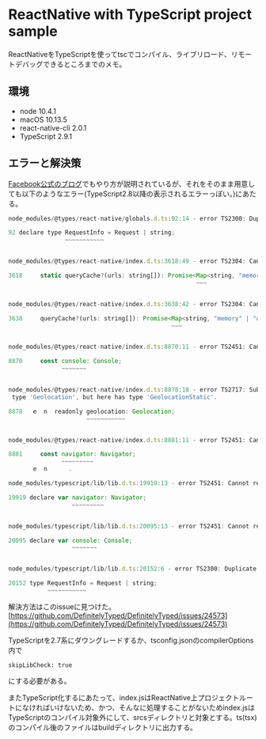 # ReactNative with TypeScript project sample

ReactNativeをTypeScriptを使ってtscでコンパイル、ライブリロード、リモートデバッグできるところまでのメモ。

## 環境
- node 10.4.1
- macOS 10.13.5
- react-native-cli 2.0.1
- TypeScript 2.9.1

## エラーと解決策

[Facebook公式のブログ](https://facebook.github.io/react-native/blog/2018/05/07/using-typescript-with-react-native.html)でもやり方が説明されているが、それをそのまま用意しても以下のようなエラー(TypeScript2.8以降の表示されるエラーっぽい。)にあたる。


```js
node_modules/@types/react-native/globals.d.ts:92:14 - error TS2300: Duplicate identifier 'RequestInfo'.

92 declare type RequestInfo = Request | string;
                ~~~~~~~~~~~


node_modules/@types/react-native/index.d.ts:3618:49 - error TS2304: Cannot find name 'Map'.

3618     static queryCache?(urls: string[]): Promise<Map<string, "memory" | "disk">>;
                                                     ~~~


node_modules/@types/react-native/index.d.ts:3638:42 - error TS2304: Cannot find name 'Map'.

3638     queryCache?(urls: string[]): Promise<Map<string, "memory" | "disk">>;
                                              ~~~


node_modules/@types/react-native/index.d.ts:8870:11 - error TS2451: Cannot redeclare block-scoped variable 'console'.

8870     const console: Console;
               ~~~~~~~


node_modules/@types/react-native/index.d.ts:8878:18 - error TS2717: Subsequent property declarations must have the same type.  Property 'geolocation' must be of
 type 'Geolocation', but here has type 'GeolocationStatic'.

8878   e  n  readonly geolocation: Geolocation;
                      ~~~~~~~~~~~


node_modules/@types/react-native/index.d.ts:8881:11 - error TS2451: Cannot redeclare block-scoped variable 'navigator'.

8881     const navigator: Navigator;
               ~~~~~~~~~
       e  n      .

node_modules/typescript/lib/lib.d.ts:19919:13 - error TS2451: Cannot redeclare block-scoped variable 'navigator'.

19919 declare var navigator: Navigator;
                  ~~~~~~~~~


node_modules/typescript/lib/lib.d.ts:20095:13 - error TS2451: Cannot redeclare block-scoped variable 'console'.

20095 declare var console: Console;
                  ~~~~~~~


node_modules/typescript/lib/lib.d.ts:20152:6 - error TS2300: Duplicate identifier 'RequestInfo'.

20152 type RequestInfo = Request | string;
           ~~~~~~~~~~~
```


解決方法はこのissueに見つけた。
[https://github.com/DefinitelyTyped/DefinitelyTyped/issues/24573](https://github.com/DefinitelyTyped/DefinitelyTyped/issues/24573)

TypeScriptを2.7系にダウングレードするか、tsconfig.jsonのcompilerOptions内で
```
skipLibCheck: true
```
にする必要がある。


またTypeScript化するにあたって、index.jsはReactNative上プロジェクトルートになければいけないため、かつ、そんなに処理することがないためindex.jsはTypeScriptのコンパイル対象外にして、srcsディレクトリと対象とする。ts(tsx)のコンパイル後のファイルはbuildディレクトリに出力する。

